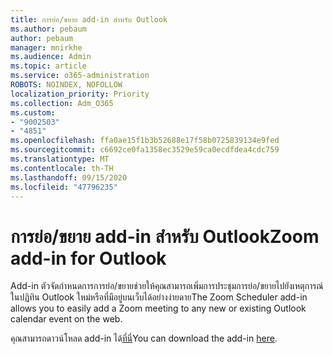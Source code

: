 ```yaml
---
title: การย่อ/ขยาย add-in สำหรับ Outlook
ms.author: pebaum
author: pebaum
manager: mnirkhe
ms.audience: Admin
ms.topic: article
ms.service: o365-administration
ROBOTS: NOINDEX, NOFOLLOW
localization_priority: Priority
ms.collection: Adm_O365
ms.custom:
- "9002503"
- "4851"
ms.openlocfilehash: ffa0ae15f1b3b52688e17f58b0725839134e9fed
ms.sourcegitcommit: c6692ce0fa1358ec3529e59ca0ecdfdea4cdc759
ms.translationtype: MT
ms.contentlocale: th-TH
ms.lasthandoff: 09/15/2020
ms.locfileid: "47796235"
---
```

# <a name="zoom-add-in-for-outlook"></a><span data-ttu-id="887e2-102">การย่อ/ขยาย add-in สำหรับ Outlook</span><span class="sxs-lookup"><span data-stu-id="887e2-102">Zoom add-in for Outlook</span></span>

<span data-ttu-id="887e2-103">Add-in ตัวจัดกำหนดการการย่อ/ขยายช่วยให้คุณสามารถเพิ่มการประชุมการย่อ/ขยายไปยังเหตุการณ์ในปฏิทิน Outlook ใหม่หรือที่มีอยู่บนเว็บได้อย่างง่ายดาย</span><span class="sxs-lookup"><span data-stu-id="887e2-103">The Zoom Scheduler add-in allows you to easily add a Zoom meeting to any new or existing Outlook calendar event on the web.</span></span>

<span data-ttu-id="887e2-104">คุณสามารถดาวน์โหลด add-in ได้[ที่นี่](https://go.microsoft.com/fwlink/?linkid=2126413)</span><span class="sxs-lookup"><span data-stu-id="887e2-104">You can download the add-in [here](https://go.microsoft.com/fwlink/?linkid=2126413).</span></span>
 